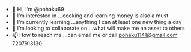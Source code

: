 - 👋 Hi, I’m @pohaku69
- 👀 I’m interested in ...cooking and learning money is also a must
- 🌱 I’m currently learning ...anything I can at least one new thing a day
- 💞️ I’m looking to collaborate on ...what will make me an asset to others
- 📫 How to reach me ...can email me or call pohaku1141@gmail.com 7207913130

<!---
pohaku69/pohaku69 is a ✨ special ✨ repository because its `README.md` (this file) appears on your GitHub profile.
You can click the Preview link to take a look at your changes.
--->
